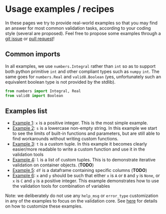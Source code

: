 # Usage examples / recipes

In these pages we try to provide real-world examples so that you may find an answer for most common validation tasks, according to your coding style (several are proposed). Feel free to propose some examples through a [git issue](https://github.com/smarie/python-valid8/issues) or [pull request](https://github.com/smarie/python-valid8/pulls)!

## Common imports

In all examples, we use `numbers.Integral` rather than `int` so as to support both python primitive `int` and other compliant types such as `numpy` `int`. The same goes for `numbers.Real` and `valid8.Boolean` (yes, unfortunately such an equivalent boolean type is not provided by the stdlib).

```python
from numbers import Integral, Real
from valid8 import Boolean
```

## Examples list

 * [Example 1](./example1): `x` is a positive integer. This is the most simple example.
 * [Example 2](./example2): `s` is a lowercase non-empty string. In this example we start to see the limits of built-in functions and parameters, but are still able to find workarounds without writing custom functions.
 * [Example 3](./example3): `t` is a custom tuple. In this example it becomes clearly easier/more readable to write a custom function and use it in the validation tools
 * [Example 4](./example4): `l` is a list of custom tuples. This is to demonstrate iterative validation on container objects. (**TODO**)
 * [Example 5](./example5): `df` is a dataframe containing specific columns (**TODO**)
 * [Example 6](./example6): `x` and `y` should be such that either `x` is `A` or `B` and `y` is `None`, or `x` is `C` and `y` is a positive integer. This example demonstrates how to use the validation tools for combination of variables

Note: we deliberately do not use any `help_msg` or `error_type` customization in any of the examples to focus on the validation core. See [here](./index#customizing-the-validationexception) for details on how to customize these examples.
